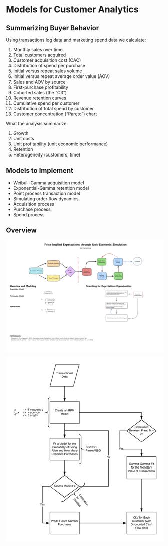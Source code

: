 # Models for Customer Analytics

## Summarizing Buyer Behavior

Using transactions log data and marketing spend data we calculate:

1. Monthly sales over time
2. Total customers acquired
3. Customer acquisition cost (CAC)
4. Distribution of spend per purchase
5. Initial versus repeat sales volume
6. Initial versus repeat average order value (AOV)
7. Sales and AOV by source
8. First-purchase profitability
9. Cohorted sales (the “C3”)
10. Revenue retention curves
11. Cumulative spend per customer
12. Distribution of total spend by customer
13. Customer concentration (“Pareto”) chart

What the analysis summarize:

1. Growth
2. Unit costs
3. Unit profitability (unit economic performance)
4. Retention
5. Heterogeneity (customers, time)

## Models to Implement

- Weibull-Gamma acquisition model
- Exponential-Gamma retention model
- Point process transaction model
- Simulating order flow dynamics
- Acquisition process
- Purchase process
- Spend process

## Overview

![Reference](references/Price-Implied-Expectations-through-Unit-Economics-Simulation.png)

![Workflow Lifetimes Library — CLV Model](references/Workflow-Lifetimes-Library-CLV-Model.png)
